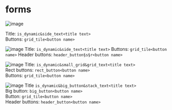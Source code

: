 # forms

![image](https://user-images.githubusercontent.com/83061703/202968771-69dcac6e-205f-4d0b-bd6f-38198fb78852.png)

Title: ```is_dynamic&side_text<title text>```  
Buttons: ```grid_tile<button name>```  

![image](https://user-images.githubusercontent.com/83061703/202969365-f4f1c063-3146-428f-8402-1bbefa8def25.png)
Title: ```is_dynamic&side_text<title text>``` Buttons: ```grid_tile<button name>``` Header buttons: ```header_button§s§r<button name>```

![image](https://user-images.githubusercontent.com/83061703/202970775-5119837d-e7a3-408d-98c5-4c317bb5c952.png)
Title: ```is_dynamic&small_grid&grid_text<title text>```  
Rect buttons: ```rect_button<button name>```  
Buttons: ```grid_tile<button name>```

![image](https://user-images.githubusercontent.com/83061703/202971792-a61ab216-ecb8-4f3e-8be0-fb90713ed039.png)
Title ```is_dynamic&big_button&stack_text<title text>```  
Big button: ```big_button<button name>```  
Button: ```grid_tile<button name>```  
Header buttons: ```header_button<button name>```
